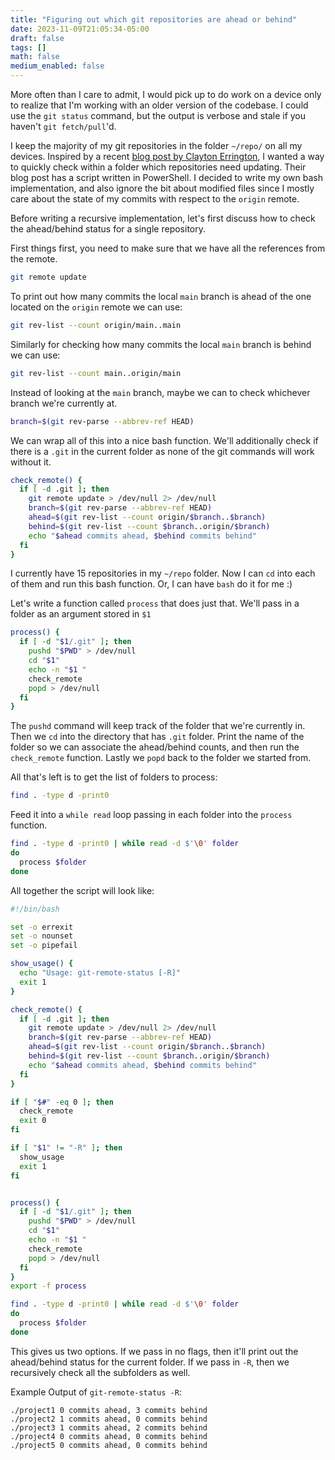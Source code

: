 ```yaml
---
title: "Figuring out which git repositories are ahead or behind"
date: 2023-11-09T21:05:34-05:00
draft: false
tags: []
math: false
medium_enabled: false
---
```


More often than I care to admit, I would pick up to do work on a device only to realize that I'm working with an older version of the codebase. I could use the `git status` command, but the output is verbose and stale if you haven't `git fetch/pull`'d.

I keep the majority of my git repositories in the folder `~/repo/` on all my devices. Inspired by a recent [blog post by Clayton Errington](https://claytonerrington.com/blog/git-status/), I wanted a way to quickly check within a folder which repositories need updating.  Their blog post has a script written in PowerShell. I decided to write my own bash implementation, and also ignore the bit about modified files since I mostly care about the state of my commits with respect to the `origin` remote.

Before writing a recursive implementation, let's first discuss how to check the ahead/behind status for a single repository.

First things first, you need to make sure that we have all the references from the remote.

```bash
git remote update
```

To print out how many commits the local `main` branch is ahead of the one located on the `origin` remote we can use:

```bash
git rev-list --count origin/main..main
```

Similarly for checking how many commits the local `main` branch is behind we can use:

```bash
git rev-list --count main..origin/main
```

Instead of looking at the `main` branch, maybe we can to check whichever branch we're currently at.

```bash
branch=$(git rev-parse --abbrev-ref HEAD)
```

We can wrap all of this into a nice bash function. We'll additionally check if there is a `.git` in the current folder as none of the git commands will work without it.

```bash
check_remote() {
  if [ -d .git ]; then
    git remote update > /dev/null 2> /dev/null
    branch=$(git rev-parse --abbrev-ref HEAD)
    ahead=$(git rev-list --count origin/$branch..$branch)
    behind=$(git rev-list --count $branch..origin/$branch)
    echo "$ahead commits ahead, $behind commits behind"
  fi
}
```

I currently have 15 repositories in my `~/repo` folder. Now I can `cd` into each of them and run this bash function. Or, I can have `bash` do it for me :)

Let's write a function called `process` that does just that. We'll pass in a folder as an argument stored in `$1`

```bash
process() {
  if [ -d "$1/.git" ]; then
    pushd "$PWD" > /dev/null
    cd "$1"
    echo -n "$1 "
    check_remote
    popd > /dev/null
  fi
}
```

The `pushd` command will keep track of the folder that we're currently in. Then we `cd` into the directory that has `.git` folder. Print the name of the folder so we can associate the ahead/behind counts, and then run the `check_remote` function. Lastly we `popd` back to the folder we started from.

All that's left is to get the list of folders to process:

```bash
find . -type d -print0
```

Feed it into a `while read` loop passing in each folder into the `process` function.

```bash
find . -type d -print0 | while read -d $'\0' folder
do
  process $folder
done
```

All together the script will look like:

```bash
#!/bin/bash

set -o errexit
set -o nounset
set -o pipefail

show_usage() {
  echo "Usage: git-remote-status [-R]"
  exit 1
}

check_remote() {
  if [ -d .git ]; then
    git remote update > /dev/null 2> /dev/null
    branch=$(git rev-parse --abbrev-ref HEAD)
    ahead=$(git rev-list --count origin/$branch..$branch)
    behind=$(git rev-list --count $branch..origin/$branch)
    echo "$ahead commits ahead, $behind commits behind"
  fi
}

if [ "$#" -eq 0 ]; then
  check_remote
  exit 0
fi

if [ "$1" != "-R" ]; then 
  show_usage
  exit 1
fi


process() {
  if [ -d "$1/.git" ]; then
    pushd "$PWD" > /dev/null
    cd "$1"
    echo -n "$1 "
    check_remote
    popd > /dev/null
  fi
}
export -f process

find . -type d -print0 | while read -d $'\0' folder
do
  process $folder
done
```

This gives us two options. If we pass in no flags, then it'll print out the ahead/behind status for the current folder. If we pass in `-R`, then we recursively check all the subfolders as well.

Example Output of `git-remote-status -R`:

```
./project1 0 commits ahead, 3 commits behind
./project2 1 commits ahead, 0 commits behind
./project3 1 commits ahead, 2 commits behind
./project4 0 commits ahead, 0 commits behind
./project5 0 commits ahead, 0 commits behind

```

